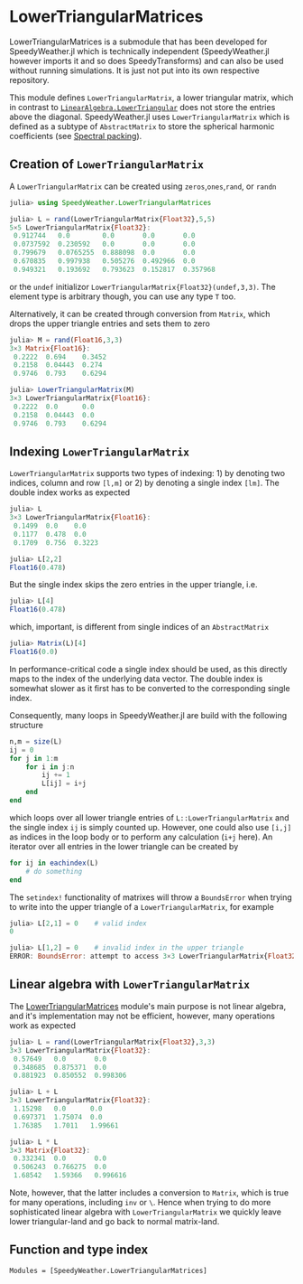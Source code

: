 # LowerTriangularMatrices

LowerTriangularMatrices is a submodule that has been developed for SpeedyWeather.jl which is
technically independent (SpeedyWeather.jl however imports it and so does SpeedyTransforms)
and can also be used without running simulations. It is just not put into its own respective repository.

This module defines `LowerTriangularMatrix`, a lower triangular matrix, which in contrast to
[`LinearAlgebra.LowerTriangular`](https://docs.julialang.org/en/v1/stdlib/LinearAlgebra/#LinearAlgebra.LowerTriangular) does not store the entries above the diagonal. SpeedyWeather.jl
uses `LowerTriangularMatrix` which is defined as a subtype of `AbstractMatrix` to store
the spherical harmonic coefficients (see [Spectral packing](@ref)). 

## Creation of `LowerTriangularMatrix`

A `LowerTriangularMatrix` can be created using `zeros`,`ones`,`rand`, or `randn`
```julia
julia> using SpeedyWeather.LowerTriangularMatrices

julia> L = rand(LowerTriangularMatrix{Float32},5,5)
5×5 LowerTriangularMatrix{Float32}:
 0.912744   0.0        0.0       0.0       0.0
 0.0737592  0.230592   0.0       0.0       0.0
 0.799679   0.0765255  0.888098  0.0       0.0
 0.670835   0.997938   0.505276  0.492966  0.0
 0.949321   0.193692   0.793623  0.152817  0.357968
```
or the `undef` initializor `LowerTriangularMatrix{Float32}(undef,3,3)`.
The element type is arbitrary though, you can use any type `T` too.

Alternatively, it can be created through conversion from `Matrix`, which drops the upper triangle
entries and sets them to zero
```julia
julia> M = rand(Float16,3,3)
3×3 Matrix{Float16}:
 0.2222  0.694    0.3452
 0.2158  0.04443  0.274
 0.9746  0.793    0.6294

julia> LowerTriangularMatrix(M)
3×3 LowerTriangularMatrix{Float16}:
 0.2222  0.0      0.0
 0.2158  0.04443  0.0
 0.9746  0.793    0.6294
```

## Indexing `LowerTriangularMatrix`

`LowerTriangularMatrix` supports two types of indexing: 1) by denoting two indices, column and row `[l,m]`
or 2) by denoting a single index `[lm]`. The double index works as expected
```julia
julia> L
3×3 LowerTriangularMatrix{Float16}:
 0.1499  0.0    0.0
 0.1177  0.478  0.0
 0.1709  0.756  0.3223

julia> L[2,2]
Float16(0.478)
```
But the single index skips the zero entries in the upper triangle, i.e.
```julia
julia> L[4]
Float16(0.478)
```
which, important, is different from single indices of an `AbstractMatrix`
```julia
julia> Matrix(L)[4]
Float16(0.0)
```
In performance-critical code a single index should be used, as this directly maps
to the index of the underlying data vector. The double index is somewhat slower
as it first has to be converted to the corresponding single index.

Consequently, many loops in SpeedyWeather.jl are build with the following structure
```julia
n,m = size(L)
ij = 0
for j in 1:m
    for i in j:n
        ij += 1
        L[ij] = i+j
    end
end
```
which loops over all lower triangle entries of `L::LowerTriangularMatrix` and the single
index `ij` is simply counted up. However, one could also use `[i,j]` as indices in the
loop body or to perform any calculation (`i+j` here).
An iterator over all entries in the lower triangle can be created by
```julia
for ij in eachindex(L)
    # do something
end
```
The `setindex!` functionality of matrixes will throw a `BoundsError` when trying to write
into the upper triangle of a `LowerTriangularMatrix`, for example
```julia
julia> L[2,1] = 0    # valid index
0

julia> L[1,2] = 0    # invalid index in the upper triangle
ERROR: BoundsError: attempt to access 3×3 LowerTriangularMatrix{Float32} at index [1, 2]
```

## Linear algebra with `LowerTriangularMatrix`

The [LowerTriangularMatrices](@ref) module's main purpose is not linear algebra, and it's
implementation may not be efficient, however, many operations work as expected
```julia
julia> L = rand(LowerTriangularMatrix{Float32},3,3)
3×3 LowerTriangularMatrix{Float32}:
 0.57649   0.0       0.0
 0.348685  0.875371  0.0
 0.881923  0.850552  0.998306

julia> L + L
3×3 LowerTriangularMatrix{Float32}:
 1.15298   0.0      0.0
 0.697371  1.75074  0.0
 1.76385   1.7011   1.99661

julia> L * L
3×3 Matrix{Float32}:
 0.332341  0.0       0.0
 0.506243  0.766275  0.0
 1.68542   1.59366   0.996616
```
Note, however, that the latter includes a conversion to `Matrix`, which is true for many
operations, including `inv` or `\`. Hence when trying to do more sophisticated linear
algebra with `LowerTriangularMatrix` we quickly leave lower triangular-land and go
back to normal matrix-land.

## Function and type index

```@autodocs
Modules = [SpeedyWeather.LowerTriangularMatrices]
```